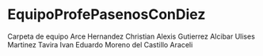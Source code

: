 # EquipoProfePasenosConDiez
Carpeta de equipo
Arce Hernandez Christian Alexis
Gutierrez Alcibar Ulises
Martinez Tavira Ivan Eduardo
Moreno del Castillo Araceli
